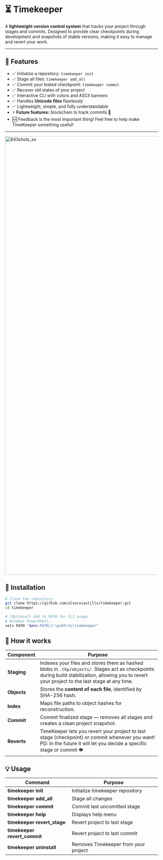 # ⏳ Timekeeper

A **lightweight version control system**  that tracks your project through stages and commits. Designed to provide clear checkpoints during development and snapshots of stable versions, making it easy to manage and revert your work.

---

## 🎯 Features

- ✅ Initialize a repository: `timekeeper init`  
- ✅ Stage all files: `timekeeper add_all`
- ✅ Commit your tested checkpoint: `timekeeper commit`
- ✅ Recover old states of your project
- ✅ Interactive CLI with colors and ASCII banners  
- ✅ Handles **Unicode files** flawlessly  
- ✅ Lightweight, simple, and fully understandable  
- ⚡ **Future features:** blockchain to track commits 🔧 
- 🆘 Feedback is the most important thing! Feel free to help make TimeKeeper something useful!

---
<img width="1920" height="1440" alt="843shots_so" src="https://github.com/user-attachments/assets/2cf81f77-5d33-4a17-bbed-6ba96b34436f" />


## 🚀 Installation

```bash
# Clone the repository
git clone https://github.com/alvarocastillx/timekeeper.git
cd timekeeper

# (Optional) Add to PATH for CLI usage
# Windows PowerShell:
setx PATH "$env:PATH;C:\path\to\timekeeper"
```

## 🔧 How it works
| Component  | Purpose |
|------------|---------|
| **Staging** | Indexes your files and stores them as hashed blobs in `.tkp/objects/`. Stages act as checkpoints during build stabilization, allowing you to revert your project to the last stage at any time. |
| **Objects** | Stores the **content of each file**, identified by SHA-256 hash. |
| **Index** | Maps file paths to object hashes for reconstruction. |
| **Commit** | Commit finalized stage — removes all stages and creates a clean project snapshot.  |
| **Reverts** | TimeKeeper lets you revert your project to last stage  (checkpoint) or commit whenever you want! PD: In the future it will let you decide a specific stage or commit 👁|


## 💡 Usage
| Command  | Purpose |
|------------|---------|
| **timekeeper init** | Initialize timekeeper repository |
| **timekeeper add_all** | Stage all changes |
| **timekeeper commit** | Commit last uncomitted stage |
| **timekeeper help** | Displays help menu |
| **timekeeper revert_stage** | Revert project to last stage |
| **timekeeper revert_commit** | Revert project to last commit |
| **timekeeper uninstall** | Removes Timekeeper from your project |





